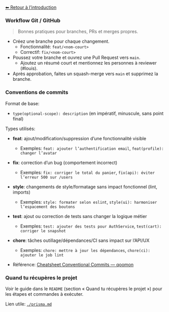[⬅ Retour à l’introduction](./introduction.md)

### Workflow Git / GitHub

> Bonnes pratiques pour branches, PRs et merges propres.

- Créez une branche pour chaque changement.
  - Fonctionnalité: `feat/<nom-court>`
  - Correctif: `fix/<nom-court>`
- Poussez votre branche et ouvrez une Pull Request vers `main`.
  - Ajoutez un résumé court et mentionnez les personnes à reviewer (#louis).
- Après approbation, faites un squash-merge vers `main` et supprimez la branche.

### Conventions de commits

Format de base:

- `type(optional-scope): description` (en impératif, minuscule, sans point final)

Types utilisés:

- **feat**: ajout/modification/suppression d’une fonctionnalité visible
  - Exemples: `feat: ajouter l’authentification email`, `feat(profile): changer l’avatar`
- **fix**: correction d’un bug (comportement incorrect)
  - Exemples: `fix: corriger le total du panier`, `fix(api): éviter l’erreur 500 sur /users`
- **style**: changements de style/formatage sans impact fonctionnel (lint, imports)
  - Exemples: `style: formater selon eslint`, `style(ui): harmoniser l’espacement des boutons`
- **test**: ajout ou correction de tests sans changer la logique métier
  - Exemples: `test: ajouter des tests pour AuthService`, `test(cart): corriger le snapshot`
- **chore**: tâches outillage/dépendances/CI sans impact sur l’API/UX
  - Exemples: `chore: mettre à jour les dépendances`, `chore(ci): ajouter le job lint`

- Référence: [Cheatsheet Conventional Commits — qoomon](https://gist.github.com/qoomon/5dfcdf8eec66a051ecd85625518cfd13)

### Quand tu récupères le projet

Voir le guide dans le `README` (section « Quand tu récupères le projet ») pour les étapes et commandes à exécuter.

Lien utile: [`./prisma.md`](./prisma.md)
